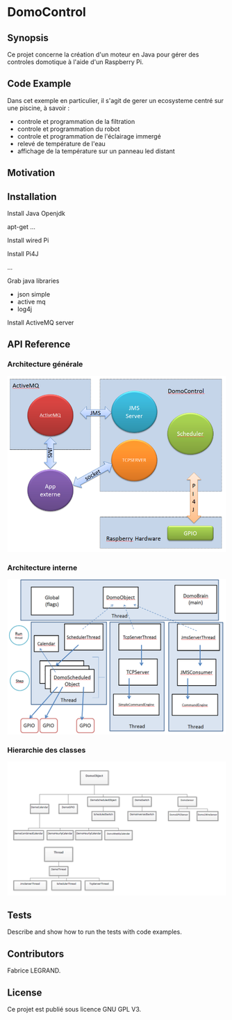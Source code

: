 # DomoControl

  
## Synopsis

Ce projet concerne la création d'un moteur en Java pour gérer des controles domotique à l'aide d'un Raspberry Pi.


## Code Example

Dans cet exemple en particulier, il s'agit de gerer un ecosysteme centré sur une piscine, à savoir :
- controle et programmation de la filtration
- controle et programmation du robot
- controle et programmation de l'éclairage immergé
- relevé de température de l'eau
- affichage de la température sur un panneau led distant

## Motivation



## Installation

Install Java Openjdk

apt-get ...

Install wired Pi

Install Pi4J

...

Grab java libraries
- json simple
- active mq
- log4j

Install ActiveMQ server


## API Reference

### Architecture générale

![Screenshot](docs/img/archi1.png)

### Architecture interne

![Screenshot](docs/img/archi2.png)


### Hierarchie des classes

![Screenshot](docs/img/hierarchie.png)

## Tests

Describe and show how to run the tests with code examples.

## Contributors

Fabrice LEGRAND. 

## License

Ce projet est publié sous licence GNU GPL V3.
